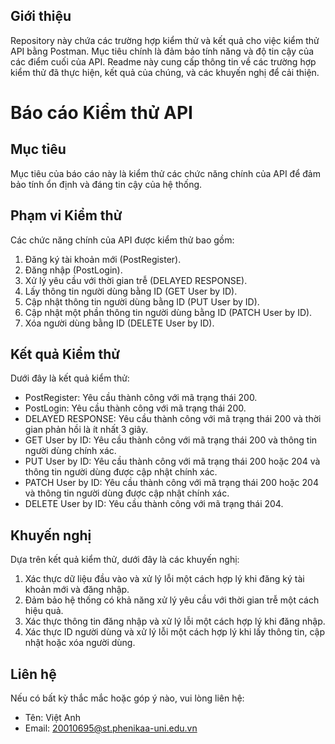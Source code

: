 ## Giới thiệu

Repository này chứa các trường hợp kiểm thử và kết quả cho việc kiểm thử API bằng Postman. Mục tiêu chính là đảm bảo tính năng và độ tin cậy của các điểm cuối của API. Readme này cung cấp thông tin về các trường hợp kiểm thử đã thực hiện, kết quả của chúng, và các khuyến nghị để cải thiện.

# Báo cáo Kiểm thử API

## Mục tiêu

Mục tiêu của báo cáo này là kiểm thử các chức năng chính của API để đảm bảo tính ổn định và đáng tin cậy của hệ thống.

## Phạm vi Kiểm thử

Các chức năng chính của API được kiểm thử bao gồm:

1. Đăng ký tài khoản mới (PostRegister).
2. Đăng nhập (PostLogin).
3. Xử lý yêu cầu với thời gian trễ (DELAYED RESPONSE).
4. Lấy thông tin người dùng bằng ID (GET User by ID).
5. Cập nhật thông tin người dùng bằng ID (PUT User by ID).
6. Cập nhật một phần thông tin người dùng bằng ID (PATCH User by ID).
7. Xóa người dùng bằng ID (DELETE User by ID).

## Kết quả Kiểm thử

Dưới đây là kết quả kiểm thử:

- PostRegister: Yêu cầu thành công với mã trạng thái 200.
- PostLogin: Yêu cầu thành công với mã trạng thái 200.
- DELAYED RESPONSE: Yêu cầu thành công với mã trạng thái 200 và thời gian phản hồi là ít nhất 3 giây.
- GET User by ID: Yêu cầu thành công với mã trạng thái 200 và thông tin người dùng chính xác.
- PUT User by ID: Yêu cầu thành công với mã trạng thái 200 hoặc 204 và thông tin người dùng được cập nhật chính xác.
- PATCH User by ID: Yêu cầu thành công với mã trạng thái 200 hoặc 204 và thông tin người dùng được cập nhật chính xác.
- DELETE User by ID: Yêu cầu thành công với mã trạng thái 204.

## Khuyến nghị

Dựa trên kết quả kiểm thử, dưới đây là các khuyến nghị:

1. Xác thực dữ liệu đầu vào và xử lý lỗi một cách hợp lý khi đăng ký tài khoản mới và đăng nhập.
2. Đảm bảo hệ thống có khả năng xử lý yêu cầu với thời gian trễ một cách hiệu quả.
3. Xác thực thông tin đăng nhập và xử lý lỗi một cách hợp lý khi đăng nhập.
4. Xác thực ID người dùng và xử lý lỗi một cách hợp lý khi lấy thông tin, cập nhật hoặc xóa người dùng.

## Liên hệ

Nếu có bất kỳ thắc mắc hoặc góp ý nào, vui lòng liên hệ:

- Tên: Việt Anh
- Email: 20010695@st.phenikaa-uni.edu.vn

